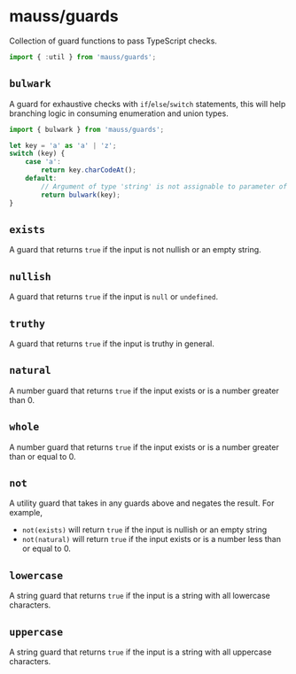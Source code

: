 # mauss/guards

Collection of guard functions to pass TypeScript checks.

```js
import { :util } from 'mauss/guards';
```

## `bulwark`

A guard for exhaustive checks with `if`/`else`/`switch` statements, this will help branching logic in consuming enumeration and union types.

```typescript
import { bulwark } from 'mauss/guards';

let key = 'a' as 'a' | 'z';
switch (key) {
    case 'a':
        return key.charCodeAt();
    default:
        // Argument of type 'string' is not assignable to parameter of type 'never'.
        return bulwark(key);
}
```

## `exists`

A guard that returns `true` if the input is not nullish or an empty string.

## `nullish`

A guard that returns `true` if the input is `null` or `undefined`.

## `truthy`

A guard that returns `true` if the input is truthy in general.

## `natural`

A number guard that returns `true` if the input exists or is a number greater than 0.

## `whole`

A number guard that returns `true` if the input exists or is a number greater than or equal to 0.

## `not`

A utility guard that takes in any guards above and negates the result. For example,

-   `not(exists)` will return `true` if the input is nullish or an empty string
-   `not(natural)` will return `true` if the input exists or is a number less than or equal to 0.

## `lowercase`

A string guard that returns `true` if the input is a string with all lowercase characters.

## `uppercase`

A string guard that returns `true` if the input is a string with all uppercase characters.
